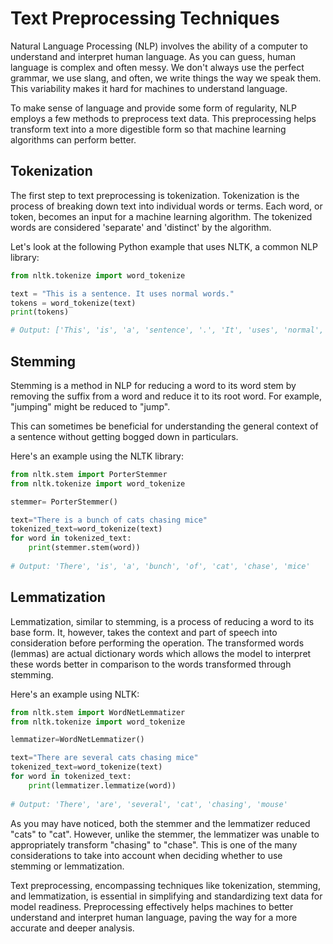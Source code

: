 # Text Preprocessing Techniques

Natural Language Processing (NLP) involves the ability of a computer to understand and interpret human language. As you can guess, human language is complex and often messy. We don't always use the perfect grammar, we use slang, and often, we write things the way we speak them. This variability makes it hard for machines to understand language.

To make sense of language and provide some form of regularity, NLP employs a few methods to preprocess text data. This preprocessing helps transform text into a more digestible form so that machine learning algorithms can perform better. 

## Tokenization 

The first step to text preprocessing is tokenization. Tokenization is the process of breaking down text into individual words or terms. Each word, or token, becomes an input for a machine learning algorithm. The tokenized words are considered 'separate' and 'distinct' by the algorithm. 

Let's look at the following Python example that uses NLTK, a common NLP library:

```python
from nltk.tokenize import word_tokenize

text = "This is a sentence. It uses normal words."
tokens = word_tokenize(text)
print(tokens)

# Output: ['This', 'is', 'a', 'sentence', '.', 'It', 'uses', 'normal', 'words', '.']
```

## Stemming

Stemming is a method in NLP for reducing a word to its word stem by removing the suffix from a word and reduce it to its root word. For example, "jumping" might be reduced to "jump".

This can sometimes be beneficial for understanding the general context of a sentence without getting bogged down in particulars.

Here's an example using the NLTK library:

```python
from nltk.stem import PorterStemmer
from nltk.tokenize import word_tokenize

stemmer= PorterStemmer()

text="There is a bunch of cats chasing mice"
tokenized_text=word_tokenize(text)
for word in tokenized_text:
    print(stemmer.stem(word))
    
# Output: 'There', 'is', 'a', 'bunch', 'of', 'cat', 'chase', 'mice'
```
    
## Lemmatization

Lemmatization, similar to stemming, is a process of reducing a word to its base form. It, however, takes the context and part of speech into consideration before performing the operation. The transformed words (lemmas) are actual dictionary words which allows the model to interpret these words better in comparison to the words transformed through stemming.

Here's an example using NLTK:

```python
from nltk.stem import WordNetLemmatizer
from nltk.tokenize import word_tokenize

lemmatizer=WordNetLemmatizer()

text="There are several cats chasing mice"
tokenized_text=word_tokenize(text)
for word in tokenized_text:
    print(lemmatizer.lemmatize(word))
    
# Output: 'There', 'are', 'several', 'cat', 'chasing', 'mouse'
```

As you may have noticed, both the stemmer and the lemmatizer reduced "cats" to "cat". However, unlike the stemmer, the lemmatizer was unable to appropriately transform "chasing" to "chase". This is one of the many considerations to take into account when deciding whether to use stemming or lemmatization. 

Text preprocessing, encompassing techniques like tokenization, stemming, and lemmatization, is essential in simplifying and standardizing text data for model readiness. Preprocessing effectively helps machines to better understand and interpret human language, paving the way for a more accurate and deeper analysis.